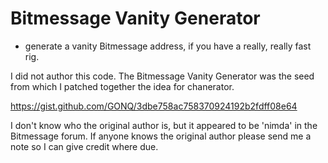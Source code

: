 # Bitmessage Vanity Generator

- generate a vanity Bitmessage address, if you have a really, really fast rig.

I did not author this code. The Bitmessage Vanity Generator was the seed from which I patched together the idea for chanerator.

https://gist.github.com/GONQ/3dbe758ac758370924192b2fdff08e64

I don't know who the original author is, but it appeared to be 'nimda' in the Bitmessage forum. If anyone knows the original author please send me a note so I can give credit where due.